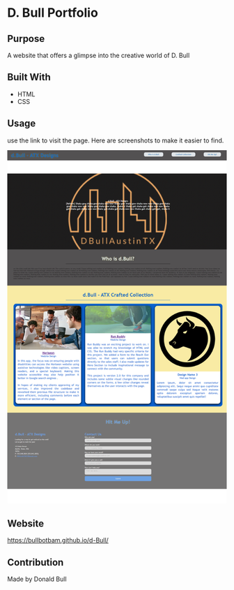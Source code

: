 # D. Bull Portfolio

## Purpose
A website that offers a glimpse into the creative world of D. Bull 

## Built With
* HTML
* CSS

## Usage
use the link to visit the page.  Here are screenshots to make it easier to find.

![cssExploration](https://github.com/Bullbotbam/cssExploration/blob/main/Assets/images/portfolio.png)


## Website
 https://bullbotbam.github.io/d-Bull/

## Contribution
Made by Donald Bull
